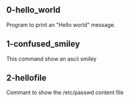 ## 0-hello_world
Program to print an "Hello world" message.

## 1-confused_smiley
This command show an ascii smiley

## 2-hellofile
Commant to show the /etc/passwd content file
